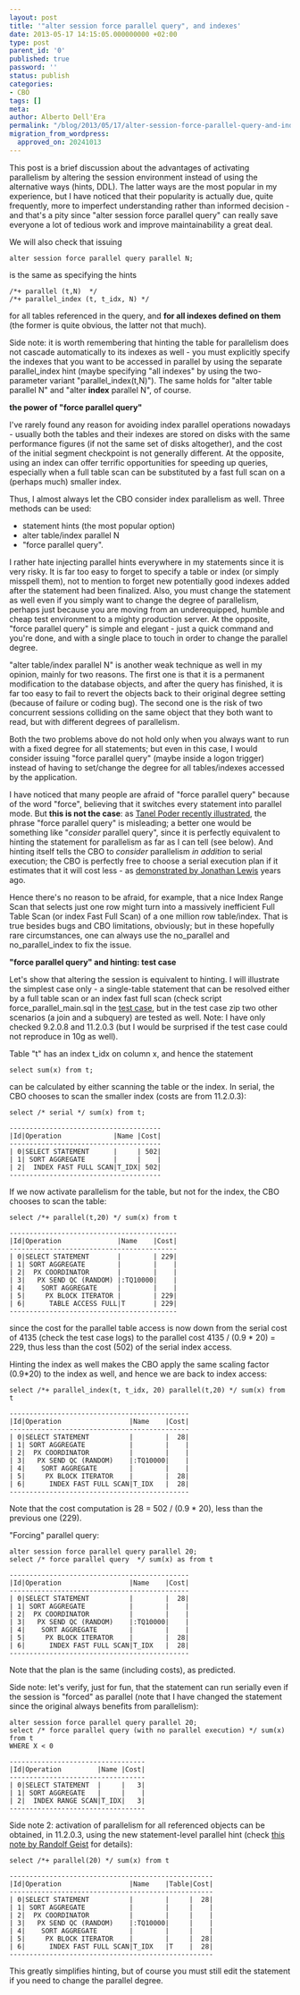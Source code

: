 ```yaml
---
layout: post
title: '"alter session force parallel query", and indexes'
date: 2013-05-17 14:15:05.000000000 +02:00
type: post
parent_id: '0'
published: true
password: ''
status: publish
categories:
- CBO
tags: []
meta:
author: Alberto Dell'Era
permalink: "/blog/2013/05/17/alter-session-force-parallel-query-and-indexes/"
migration_from_wordpress:
  approved_on: 20241013
---
```

This post is a brief discussion about the advantages of activating parallelism by altering the session environment instead of using the alternative ways (hints, DDL). The latter ways are the most popular in my experience, but I have noticed that their popularity is actually due, quite frequently, more to imperfect understanding rather than informed decision - and that's a pity since "alter session force parallel query" can really save everyone a lot of tedious work and improve maintainability a great deal.

We will also check that issuing
```plsql
alter session force parallel query parallel N;
```

is the same as specifying the hints

```plsql
/*+ parallel (t,N)  */
/*+ parallel_index (t, t_idx, N) */
```

for all tables referenced in the query, and **for all indexes defined on them** (the former is quite obvious, the latter not that much).

Side note: it is worth remembering that hinting the table for parallelism does not cascade automatically to its indexes as well - you must explicitly specify the indexes that you want to be accessed in parallel by using the separate parallel_index hint (maybe specifying "all indexes" by using the two-parameter variant "parallel_index(t,N)"). The same holds for "alter table parallel N" and "alter **index** parallel N", of course.

**the power of "force parallel query"**

I've rarely found any reason for avoiding index parallel operations nowadays - usually both the tables and their indexes are stored on disks with the same performance figures (if not the same set of disks altogether), and the cost of the initial segment checkpoint is not generally different. At the opposite, using an index can offer terrific opportunities for speeding up queries, especially when a full table scan can be substituted by a fast full scan on a (perhaps much) smaller index.

Thus, I almost always let the CBO consider index parallelism as well. Three methods can be used:
- statement hints (the most popular option)
- alter table/index parallel N
- "force parallel query".

I rather hate injecting parallel hints everywhere in my statements since it is very risky. It is far too easy to forget to specify a table or index (or simply misspell them), not to mention to forget new potentially good indexes added after the statement had been finalized. Also, you must change the statement as well even if you simply want to change the degree of parallelism, perhaps just because you are moving from an underequipped, humble and cheap test environment to a mighty production server. At the opposite, "force parallel query" is simple and elegant - just a quick command and you're done, and with a single place to touch in order to change the parallel degree.

"alter table/index parallel N" is another weak technique as well in my opinion, mainly for two reasons. The first one is that it is a permanent modification to the database objects, and  after the query has finished, it is far too easy to fail to revert the objects back to their original degree setting (because of failure or coding bug). The second one is the risk of  two concurrent sessions colliding on the same object that they both want to read, but with different degrees of parallelism.

Both the two problems above do not hold only when you always want to run with a fixed degree for all statements; but even in this case, I would consider issuing "force parallel query" (maybe inside a logon trigger) instead of having to set/change the degree for all tables/indexes accessed by the application.

I have noticed that many people are afraid of "force parallel query" because of the word "force", believing that it switches every statement into parallel mode. But **this is not the case**: as [Tanel Poder recently illustrated](http://blog.tanelpoder.com/2013/03/20/alter-session-force-parallel-query-doesnt-really-force-anything/), the phrase "force parallel query" is misleading; a better one would be something like "*consider* parallel query", since it is perfectly equivalent to hinting the statement for parallelism as far as I can tell (see below). And hinting itself tells the CBO to *consider* parallelism *in addition* to serial execution; the CBO is perfectly free to choose a serial execution plan if it estimates that it will cost less - as [demonstrated by Jonathan Lewis](http://jonathanlewis.wordpress.com/2007/06/17/hints-again/) years ago.

Hence there's no reason to be afraid, for example, that a nice Index Range Scan that selects just one row might turn into a massively inefficient Full Table Scan (or index Fast Full Scan) of a one million row table/index. That is true besides bugs and CBO limitations, obviously; but in these hopefully rare circumstances, one can always use the no_parallel and no_parallel_index to fix the issue.

**"force parallel query" and hinting: test case**

Let's show that altering the session is equivalent to hinting. I will illustrate the simplest case only - a single-table statement that can be resolved either by a full table scan or an index fast full scan (check script force_parallel_main.sql in the [test case](/assets/files/2013/05/force_parallel_query.zip), but in the test case zip two other scenarios (a join and a subquery) are tested as well. Note: I have only checked 9.2.0.8 and 11.2.0.3 (but I would be surprised if the test case could not reproduce in 10g as well).

Table "t" has an index t_idx on column x, and hence the statement

```plsql
select sum(x) from t;
```

can be calculated by either scanning the table or the index. In serial, the CBO chooses to scan the smaller index (costs are from 11.2.0.3):

```plsql
select /* serial */ sum(x) from t;
```
```
--------------------------------------
|Id|Operation             |Name |Cost|
--------------------------------------
| 0|SELECT STATEMENT      |     | 502|
| 1| SORT AGGREGATE       |     |    |
| 2|  INDEX FAST FULL SCAN|T_IDX| 502|
--------------------------------------
```

If we now activate parallelism for the table, but not for the index, the CBO chooses to scan the table:

```plsql
select /*+ parallel(t,20) */ sum(x) from t
```
```
------------------------------------------
|Id|Operation              |Name    |Cost|
------------------------------------------
| 0|SELECT STATEMENT       |        | 229|
| 1| SORT AGGREGATE        |        |    |
| 2|  PX COORDINATOR       |        |    |
| 3|   PX SEND QC (RANDOM) |:TQ10000|    |
| 4|    SORT AGGREGATE     |        |    |
| 5|     PX BLOCK ITERATOR |        | 229|
| 6|      TABLE ACCESS FULL|T       | 229|
------------------------------------------
```

since the cost for the parallel table access is now down from the serial cost of 4135 (check the test case logs) to the parallel cost 4135 / (0.9 * 20) = 229, thus less than the cost (502) of the serial index access.

Hinting the index as well makes the CBO apply the same scaling factor (0.9*20) to the index as well, and hence we are back to index access:

```plsql
select /*+ parallel_index(t, t_idx, 20) parallel(t,20) */ sum(x) from t
```
```
---------------------------------------------
|Id|Operation                 |Name    |Cost|
---------------------------------------------
| 0|SELECT STATEMENT          |        |  28|
| 1| SORT AGGREGATE           |        |    |
| 2|  PX COORDINATOR          |        |    |
| 3|   PX SEND QC (RANDOM)    |:TQ10000|    |
| 4|    SORT AGGREGATE        |        |    |
| 5|     PX BLOCK ITERATOR    |        |  28|
| 6|      INDEX FAST FULL SCAN|T_IDX   |  28|
---------------------------------------------
```

Note that the cost computation is 28 = 502 / (0.9 * 20), less than the previous one (229).

"Forcing" parallel query:

```plsql
alter session force parallel query parallel 20;
select /* force parallel query  */ sum(x) as from t
```
```
---------------------------------------------
|Id|Operation                 |Name    |Cost|
---------------------------------------------
| 0|SELECT STATEMENT          |        |  28|
| 1| SORT AGGREGATE           |        |    |
| 2|  PX COORDINATOR          |        |    |
| 3|   PX SEND QC (RANDOM)    |:TQ10000|    |
| 4|    SORT AGGREGATE        |        |    |
| 5|     PX BLOCK ITERATOR    |        |  28|
| 6|      INDEX FAST FULL SCAN|T_IDX   |  28|
---------------------------------------------
```

Note that the plan is the same (including costs), as predicted.

Side note: let's verify, just for fun, that the statement can run serially even if the session is "forced" as parallel (note that I have changed the statement since the original always benefits from parallelism):

```plsql
alter session force parallel query parallel 20;
select /* force parallel query (with no parallel execution) */ sum(x) from t
WHERE X < 0
```
```
----------------------------------
|Id|Operation         |Name |Cost|
----------------------------------
| 0|SELECT STATEMENT  |     |   3|
| 1| SORT AGGREGATE   |     |    |
| 2|  INDEX RANGE SCAN|T_IDX|   3|
----------------------------------
```

Side note 2: activation of parallelism for all referenced objects  can be obtained, in 11.2.0.3, using the new statement-level parallel hint (check [this note by Randolf Geist](http://oracle-randolf.blogspot.it/2011/03/things-worth-to-mention-and-remember-ii.html) for details):

```plsql
select /*+ parallel(20) */ sum(x) from t
```
```
---------------------------------------------------
|Id|Operation                 |Name    |Table|Cost|
---------------------------------------------------
| 0|SELECT STATEMENT          |        |     |  28|
| 1| SORT AGGREGATE           |        |     |    |
| 2|  PX COORDINATOR          |        |     |    |
| 3|   PX SEND QC (RANDOM)    |:TQ10000|     |    |
| 4|    SORT AGGREGATE        |        |     |    |
| 5|     PX BLOCK ITERATOR    |        |     |  28|
| 6|      INDEX FAST FULL SCAN|T_IDX   |T    |  28|
---------------------------------------------------
```
  
This greatly simplifies hinting, but of course you must still edit the statement if you need to change the parallel degree.
